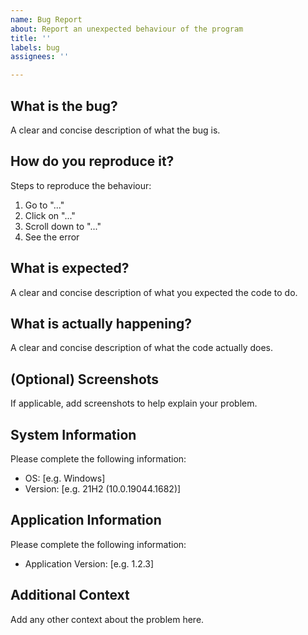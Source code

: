 ```yaml
---
name: Bug Report
about: Report an unexpected behaviour of the program
title: ''
labels: bug
assignees: ''

---
```


## What is the bug?

A clear and concise description of what the bug is.

## How do you reproduce it?

Steps to reproduce the behaviour:

1. Go to "..."
2. Click on "..."
3. Scroll down to "..."
4. See the error

## What is expected?

A clear and concise description of what you expected the code to do.

## What is actually happening?

A clear and concise description of what the code actually does.

## (Optional) Screenshots

If applicable, add screenshots to help explain your problem.

## System Information

Please complete the following information:

- OS: [e.g. Windows]
- Version: [e.g. 21H2 (10.0.19044.1682)]

## Application Information

Please complete the following information:

- Application Version: [e.g. 1.2.3]

## Additional Context

Add any other context about the problem here.
